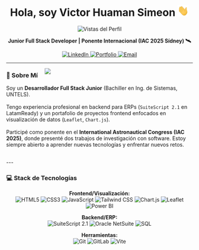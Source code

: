 <h1 align="center">
  Hola, soy Victor Huaman Simeon <img src="https://raw.githubusercontent.com/ABSphreak/ABSphreak/master/gifs/Hi.gif" width="30px" height="30px">
</h1>

<p align="center">
  <img alt="Vistas del Perfil" height="20px" src="https://hits.seeyoufarm.com/api/count/incr/badge.svg?url=https://github.com/PEPO2828&count_bg=%233B79C4&title_bg=%23555555&icon=github.svg&icon_color=%23E7E7E7&title=Vistas&edge_flat=false">
</p>

<p align="center">
  <b>Junior Full Stack Developer | Ponente Internacional (IAC 2025 Sídney) 🛰️</b>
</p>

<p align="center">
  <a href="https://www.linkedin.com/in/victor-raul-huaman-simeon-875800215/">
    <img src="https://img.shields.io/badge/LinkedIn-0077B5?style=for-the-badge&logo=linkedin&logoColor=white" alt="LinkedIn"/>
  </a>
  <a href="https://pepo2828.github.io/Portafolio/">
    <img src="https://img.shields.io/badge/Portfolio-255E63?style=for-the-badge&logo=react&logoColor=white" alt="Portfolio"/>
  </a>
  <a href="mailto:victorhuamansimeon@gmail.com">
    <img src="https://img.shields.io/badge/Email-D14836?style=for-the-badge&logo=gmail&logoColor=white" alt="Email"/>
  </a>
</p>

---

<img align='right' src="https://media.giphy.com/media/WFZvB7VIXBgiz3oDXE/giphy.gif" width="400">

<h3>📝 Sobre Mí</h3>
<p>
  Soy un <b>Desarrollador Full Stack Junior</b> (Bachiller en Ing. de Sistemas, UNTELS).
  <br><br>
  Tengo experiencia profesional en backend para ERPs (<code>SuiteScript 2.1</code> en LatamReady) y un portafolio de proyectos frontend enfocados en visualización de datos (<code>Leaflet</code>, <code>Chart.js</code>).
  <br><br>
  Participé como ponente en el <b>International Astronautical Congress (IAC 2025)</b>, donde presenté dos trabajos de investigación con software. Estoy siempre abierto a aprender nuevas tecnologías y enfrentar nuevos retos.
</p>

<br clear="right"/> ---

### 💻 Stack de Tecnologías

<p align="center">
  <b>Frontend/Visualización:</b><br>
  <img src="https://img.shields.io/badge/HTML5-E34F26?style=for-the-badge&logo=html5&logoColor=white" alt="HTML5"/>
  <img src="https://img.shields.io/badge/CSS3-1572B6?style=for-the-badge&logo=css3&logoColor=white" alt="CSS3"/>
  <img src="https://img.shields.io/badge/JavaScript-F7DF1E?style=for-the-badge&logo=javascript&logoColor=black" alt="JavaScript"/>
  <img src="https://img.shields.io/badge/Tailwind_CSS-38B2AC?style=for-the-badge&logo=tailwind-css&logoColor=white" alt="Tailwind CSS"/>
  <img src="https://img.shields.io/badge/Chart.js-FF6384?style=for-the-badge&logo=chart.js&logoColor=white" alt="Chart.js"/>
  <img src="https://img.shields.io/badge/Leaflet-199900?style=for-the-badge&logo=leaflet&logoColor=white" alt="Leaflet"/>
  <img src="https://img.shields.io/badge/Power_BI-F2C811?style=for-the-badge&logo=power-bi&logoColor=black" alt="Power BI"/>
</p>

<p align="center">
  <b>Backend/ERP:</b><br>
  <img src="https://img.shields.io/badge/SuiteScript_2.1-00A98F?style=for-the-badge&logo=oracle&logoColor=white" alt="SuiteScript 2.1"/>
  <img src="https://img.shields.io/badge/Oracle_NetSuite-00467F?style=for-the-badge&logo=oracle&logoColor=white" alt="Oracle NetSuite"/>
  <img src="https://img.shields.io/badge/SQL-4479A1?style=for-the-badge&logo=server-sql&logoColor=white" alt="SQL"/>
</p>

<p align="center">
  <b>Herramientas:</b><br>
  <img src="https://img.shields.io/badge/Git-F05032?style=for-the-badge&logo=git&logoColor=white" alt="Git"/>
  <img src="https://img.shields.io/badge/GitLab-FC6D26?style=for-the-badge&logo=gitlab&logoColor=white" alt="GitLab"/>
  <img src="https://img.shields.io/badge/Vite-646CFF?style=for-the-badge&logo=vite&logoColor=white" alt="Vite"/>
</p>
